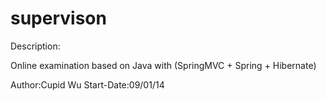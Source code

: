 supervison
==========
Description:

Online examination based on Java with (SpringMVC + Spring + Hibernate)

Author:Cupid Wu     Start-Date:09/01/14
